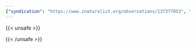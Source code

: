 ```yaml
---
{"syndication": "https://www.inaturalist.org/observations/137377853", "date": "2022-10-02T13:43:49-04:00", "taxon": {"name": "Rhamnus cathartica", "common_name": "common buckthorn"}, "quality_grade": "needs_id", "identifications_most_agree": false, "species_guess": "common buckthorn", "identifications_most_disagree": false, "captive": false, "project_ids": [4034], "community_taxon_id": null, "geojson": {"type": "Point", "coordinates": [-75.2452419444, 43.0814108333]}, "owners_identification_from_vision": true, "identifications_count": 0, "obscured": false, "num_identification_agreements": 0, "num_identification_disagreements": 0, "place_guess": "Utica, NY 13501, USA", "photos": [{"id": 234619670, "license_code": "cc-by-nc", "original_dimensions": {"width": 1536, "height": 2048}, "url": "https://inaturalist-open-data.s3.amazonaws.com/photos/234619670/square.jpeg", "attribution": "(c) Brandon Rozek, some rights reserved (CC BY-NC)", "flags": [], "moderator_actions": [], "hidden": false}, {"id": 234619683, "license_code": "cc-by-nc", "original_dimensions": {"width": 1536, "height": 2048}, "url": "https://inaturalist-open-data.s3.amazonaws.com/photos/234619683/square.jpeg", "attribution": "(c) Brandon Rozek, some rights reserved (CC BY-NC)", "flags": [], "moderator_actions": [], "hidden": false}]}
---
```

{{< unsafe >}}

{{< /unsafe >}}
